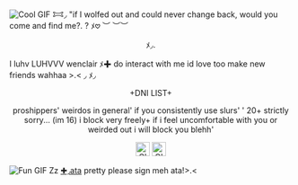 ![Cool GIF](https://i.postimg.cc/bJxrL0y3/7ac39dce.gif)
𐂯◞ "if I wolfed out and could never change back, would you come and find me?. ? ﾒ𖹭
 ︶ ︶︶
<p align="center">
  <img src="https://i.postimg.cc/5yXGbgXm/B07-DA999-EA16-4-B3-C-BD88-0055-BA277710.gif" alt="" width="
![]https://i.postimg.cc/GpZnhdwg/Tumblr-l-375695116930546.gif






✚◞ I very rarely int first due to anxiety...૮( ´ ꒳ `)ა 

  <p align="center">ﾒ◞.
  
I luhv LUHVVV wenclair ﾒ✚ do interact with me id love too make new friends wahhaa >.<
◞
ﾒ◞          <p align="center">+DNI LIST+
    <p align="center">proshippers' weirdos in general' if you consistently use slurs' ' 
    20+ strictly sorry... (im 16) i          block very freely+ 
  if i feel uncomfortable with you or weirded out i will block you blehh'
 <p align="center">
  <img src="https://i.postimg.cc/CK2B1CJK/IMG-3033.gif" alt="GIF 1" width="25">
  <img src="https://i.postimg.cc/J7ZDrkX1/IMG-9956.gif" alt="GIF 2" width="25">
  
   ![Fun GIF](https://i.postimg.cc/bJxrL0y3/7ac39dce.gif)
   Zz [✚◞ata](https://strawpawsie.atabook.org)
 pretty please sign meh ata!>.<








  

